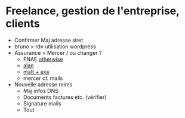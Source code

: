 # Freelance, gestion de l'entreprise, clients

- Confirmer Maj adresse siret
- bruno > rdv utilisation wordpress
- Assurance > Mercer / ou changer ?
  - FNAE [otherwise](https://www.federation-auto-entrepreneur.fr/sites/default/files/otherwise_-_guide_des_assurances_pour_les_auto-entrepreneurs_de_la_fnae_0.pdf)
  - [alan](https://alan.com/tns) 
  - [malt + axa](https://messolutionsplus.fr/msp/S/S/S/web-insure-quote/new-quote/productId/MALT_PREV?_ga=2.257990786.968299628.1601458302-2117978627.1601458301)
  - mercer cf. mails
- Nouvelle adresse reims
  - Maj infos DNS
  - Documents factures etc. (vérifier)
  - Signature mails
  - Tout